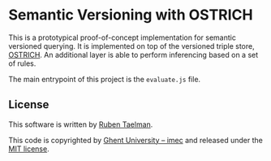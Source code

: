# Semantic Versioning with OSTRICH

This is a prototypical proof-of-concept implementation for semantic versioned querying.
It is implemented on top of the versioned triple store, [OSTRICH](https://github.com/rdfostrich/ostrich/).
An additional layer is able to perform inferencing based on a set of rules.

The main entrypoint of this project is the `evaluate.js` file.

## License
This software is written by [Ruben Taelman](http://rubensworks.net/).

This code is copyrighted by [Ghent University – imec](http://idlab.ugent.be/)
and released under the [MIT license](http://opensource.org/licenses/MIT).
